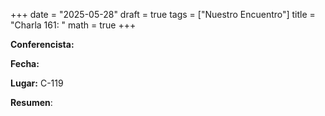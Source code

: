 +++
date  = "2025-05-28"
draft = true
tags  = ["Nuestro Encuentro"]
title = "Charla 161: "
math  = true
+++

**Conferencista:** 

**Fecha:** 

**Lugar:** C-119

**Resumen**: 
